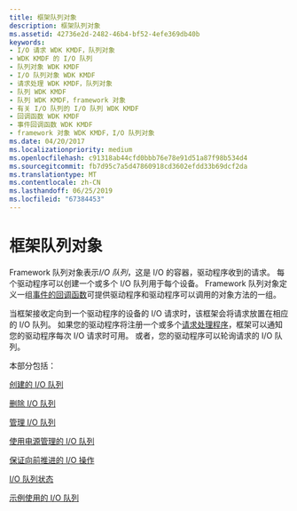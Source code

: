 ```yaml
---
title: 框架队列对象
description: 框架队列对象
ms.assetid: 42736e2d-2482-46b4-bf52-4efe369db40b
keywords:
- I/O 请求 WDK KMDF，队列对象
- WDK KMDF 的 I/O 队列
- 队列对象 WDK KMDF
- I/O 队列对象 WDK KMDF
- 请求处理 WDK KMDF，队列对象
- 队列 WDK KMDF
- 队列 WDK KMDF，framework 对象
- 有关 I/O 队列的 I/O 队列 WDK KMDF
- 回调函数 WDK KMDF
- 事件回调函数 WDK KMDF
- framework 对象 WDK KMDF，I/O 队列对象
ms.date: 04/20/2017
ms.localizationpriority: medium
ms.openlocfilehash: c91318ab44cfd0bbb76e78e91d51a87f98b534d4
ms.sourcegitcommit: fb7d95c7a5d47860918cd3602efdd33b69dcf2da
ms.translationtype: MT
ms.contentlocale: zh-CN
ms.lasthandoff: 06/25/2019
ms.locfileid: "67384453"
---
```

# <a name="framework-queue-objects"></a>框架队列对象





Framework 队列对象表示*I/O 队列*，这是 I/O 的容器，驱动程序收到的请求。 每个驱动程序可以创建一个或多个 I/O 队列用于每个设备。 Framework 队列对象定义一组[事件的回调函数](https://docs.microsoft.com/windows-hardware/drivers/ddi/content/wdfio/)可提供驱动程序和驱动程序可以调用的对象方法的一组。

当框架接收定向到一个驱动程序的设备的 I/O 请求时，该框架会将请求放置在相应的 I/O 队列。 如果您的驱动程序将注册一个或多个[请求处理程序](request-handlers.md)，框架可以通知您的驱动程序每次 I/O 请求时可用。 或者，您的驱动程序可以轮询请求的 I/O 队列。

本部分包括：

[创建的 I/O 队列](creating-i-o-queues.md)

[删除 I/O 队列](deleting-i-o-queues.md)

[管理 I/O 队列](managing-i-o-queues.md)

[使用电源管理的 I/O 队列](using-power-managed-i-o-queues.md)

[保证向前推进的 I/O 操作](guaranteeing-forward-progress-of-i-o-operations.md)

[I/O 队列状态](i-o-queue-states.md)

[示例使用的 I/O 队列](example-uses-of-i-o-queues.md)

 

 





